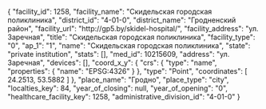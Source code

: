 {
    "facility_id": 1258,
    "facility_name": "Скидельская городская поликлиника",
    "district_id": "4-01-0",
    "district_name": "Гродненский район",
    "facility_url": "http:\/\/gp5.by\/skidel-hospital\/",
    "facility_address": "ул. Заречная",
    "title": "Скидельская городская поликлиника",
    "facility_type": "0",
    "ap_1": "1",
    "name": "Скидельская городская поликлиника",
    "state": "private institution",
    "stats": [],
    "med_id": 10215609,
    "address": "ул. Заречная",
    "devices": [],
    "coord_x_y": {
        "crs": {
            "type": "name",
            "properties": {
                "name": "EPSG:4326"
            }
        },
        "type": "Point",
        "coordinates": [
            24.2513,
            53.5882
        ]
    },
    "place_name": "Гродно",
    "place_type": "city",
    "localties_key": 84,
    "year_of_closing": null,
    "year_of_opening": "0",
    "healthcare_facility_key": 1258,
    "administrative_division_id": "4-01-0"
}